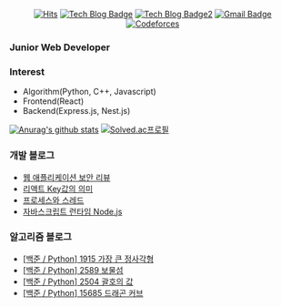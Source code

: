 

<div align=center>
  
[![Hits](https://hits.seeyoufarm.com/api/count/incr/badge.svg?url=https%3A%2F%2Fgithub.com%2FKyun2da)](https://hits.seeyoufarm.com)
[![Tech Blog Badge](http://img.shields.io/badge/-Kyun2da%20blog-blueviolet?style=flat-square&logo=Gatsby&link=https://kyun2da.dev/)](https://kyun2da.dev/)
[![Tech Blog Badge2](http://img.shields.io/badge/-Algorithm%20blog-blue?style=flat-square&logo=Jekyll&link=https://kyun2da.github.io/)](https://kyun2da.github.io/) 
[![Gmail Badge](https://img.shields.io/badge/-Gmail-d14836?style=flat-square&logo=Gmail&logoColor=white&link=mailto:kyun2da@gmail.com)](mailto:kyun2dot@gmail.com)
[![Codeforces](https://run.kaist.ac.kr/badges/codeforces/kyun2da.svg)](https://codeforces.com/profile/Kyun2da)

</div>

### Junior Web Developer

### Interest
- Algorithm(Python, C++, Javascript)
- Frontend(React)
- Backend(Express.js, Nest.js)

<div>
  
[![Anurag's github stats](https://github-readme-stats.vercel.app/api?username=Kyun2da&theme=radical&show_icons=true)](https://github.com/anuraghazra/github-readme-stats)
[![Solved.ac프로필](http://mazassumnida.wtf/api/v2/generate_badge?boj=kyun2da)](https://solved.ac/kyun2da)
</div>

### 개발 블로그
<!-- BLOG-POST-LIST:START -->
- [웹 애플리케이션 보안 리뷰](https://kyun2da.dev/책리뷰/웹-애플리케이션-보안-리뷰/)
- [리액트 Key값의 의미](https://kyun2da.dev/react/리액트-key값의-의미/)
- [프로세스와 스레드](https://kyun2da.dev/CS/프로세스와-스레드/)
- [자바스크립트 런타임 Node.js](https://kyun2da.dev/javascript/자바스크립트-런타임-node.js/)
<!-- BLOG-POST-LIST:END -->

### 알고리즘 블로그
<!-- BLOG:START -->
- [[백준 / Python] 1915 가장 큰 정사각형](https://Kyun2da.github.io/2021/04/09/biggestSquare/)
- [[백준 / Python] 2589 보물섬](https://Kyun2da.github.io/2021/04/08/treasureIsland/)
- [[백준 / Python] 2504 괄호의 값](https://Kyun2da.github.io/2021/04/07/bracketValue/)
- [[백준 / Python] 15685 드래곤 커브](https://Kyun2da.github.io/2021/04/06/dragonCurve/)
<!-- BLOG:END -->

